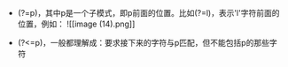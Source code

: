 - (?=p)，其中p是一个子模式，即p前面的位置。比如(?=l)，表示'l'字符前面的位置，例如：
    ![[image (14).png]]​
    
- (?<=p)，一般都理解成：要求接下来的字符与p匹配，但不能包括p的那些字符